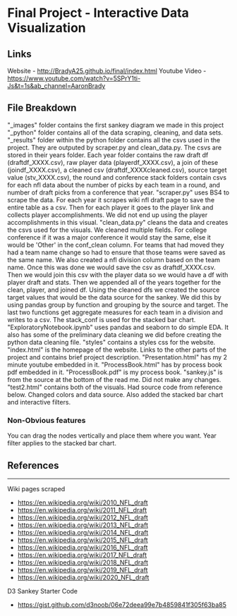 Final Project - Interactive Data Visualization  
===
## Links
Website - http://BradyA25.github.io/final/index.html
Youtube Video - https://www.youtube.com/watch?v=5SPrY1ti-Js&t=1s&ab_channel=AaronBrady 

## File Breakdown
"_images" folder contains the first sankey diagram we made in this project
"_python" folder contains all of the data scraping, cleaning, and data sets.
"_results" folder within the python folder contains all the csvs used in the project. They are outputed by scraper.py and clean_data.py. The csvs are stored in their years folder. Each year folder contains the raw draft df (draftdf_XXXX.csv), raw player data (playerdf_XXXX.csv), a join of these (joindf_XXXX.csv), a cleaned csv (draftdf_XXXXcleaned.csv), source target value (stv_XXXX.csv), the round and conference stack folders contain csvs for each nfl data about the number of picks by each team in a round, and number of draft picks from a conference that year.
"scraper.py" uses BS4 to scrape the data. For each year it scrapes wiki nfl draft page to save the entire table as a csv. Then for each player it goes to the player link and collects player accomplishments. We did not end up using the player accomplishments in this visual.
"clean_data.py" cleans the data and creates the csvs used for the visuals. We cleaned multiple fields. For college conference if it was a major conference it would stay the same, else it would be 'Other' in the conf_clean column. For teams that had moved they had a team name change so had to ensure that those teams were saved as the same name. We also created a nfl division column based on the team name. Once this was done we would save the csv as draftdf_XXXX.csv. Then we would join this csv with the player data so we would have a df with player draft and stats. Then we appended all of the years together for the clean, player, and joined df. Using the cleaned dfs we created the source target values that would be the data source for the sankey. We did this by using pandas group by function and grouping by the source and target. The last two functions get aggregate measures for each team in a division and writes to a csv. The stack_conf is used for the stacked bar chart.
"ExploratoryNotebook.ipynb" uses pandas and seaborn to do simple EDA. It also has some of the preliminary data cleaning we did before creating the python data cleaning file.
"styles" contains a styles css for the website.
"index.html" is the homepage of the website. Links to the other parts of the project and contains brief project description.
"Presentation.html" has my 2 minute youtube embedded in it.
"ProcessBook.html" has by process book pdf embedded in it.
"ProcessBook.pdf" is my process book.
"sankey.js" is from the source at the bottom of the read me. Did not make any changes.
"test2.html" contains both of the visuals. Had source code from reference below. Changed colors and data source. Also added the stacked bar chart and interactive filters.

### Non-Obvious features
You can drag the nodes vertically and place them where you want.
Year filter applies to the stacked bar chart.


## References
---
Wiki pages scraped
- https://en.wikipedia.org/wiki/2010_NFL_draft
- https://en.wikipedia.org/wiki/2011_NFL_draft
- https://en.wikipedia.org/wiki/2012_NFL_draft
- https://en.wikipedia.org/wiki/2013_NFL_draft
- https://en.wikipedia.org/wiki/2014_NFL_draft
- https://en.wikipedia.org/wiki/2015_NFL_draft
- https://en.wikipedia.org/wiki/2016_NFL_draft
- https://en.wikipedia.org/wiki/2017_NFL_draft
- https://en.wikipedia.org/wiki/2018_NFL_draft
- https://en.wikipedia.org/wiki/2019_NFL_draft
- https://en.wikipedia.org/wiki/2020_NFL_draft

D3 Sankey Starter Code
- https://gist.github.com/d3noob/06e72deea99e7b4859841f305f63ba85 

